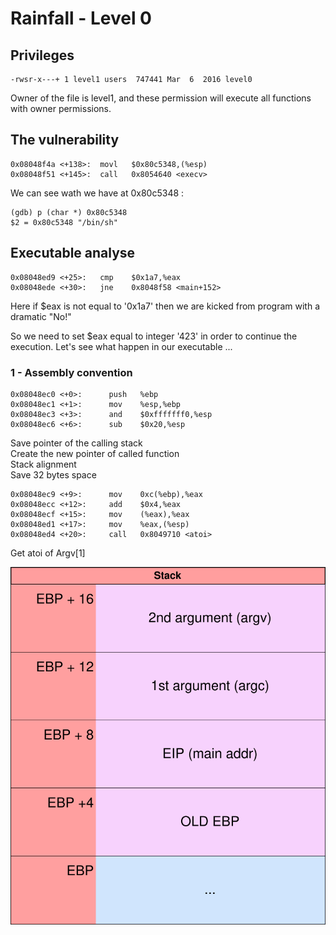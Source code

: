 # Rainfall - Level 0

## Privileges

	-rwsr-x---+ 1 level1 users  747441 Mar  6  2016 level0

Owner of the file is level1, and these permission will execute all functions with owner permissions.

## The vulnerability
```
0x08048f4a <+138>:	movl   $0x80c5348,(%esp)
0x08048f51 <+145>:	call   0x8054640 <execv>
```

We can see wath we have at 0x80c5348 :
```
(gdb) p (char *) 0x80c5348
$2 = 0x80c5348 "/bin/sh"
```

## Executable analyse

```assembly
0x08048ed9 <+25>:	cmp    $0x1a7,%eax
0x08048ede <+30>:	jne    0x8048f58 <main+152>
```
Here if $eax is not equal to '0x1a7' then we are kicked from program with a dramatic "No!"

So we need to set $eax equal to integer '423' in order to continue the execution.
Let's see what happen in our executable ...

### 1 - Assembly convention
```assembly
0x08048ec0 <+0>:	  push   %ebp
0x08048ec1 <+1>:	  mov    %esp,%ebp
0x08048ec3 <+3>:	  and    $0xfffffff0,%esp
0x08048ec6 <+6>:	  sub    $0x20,%esp
```
Save pointer of the calling stack  
Create the new pointer of called function  
Stack alignment  
Save 32 bytes space

```assembly
0x08048ec9 <+9>:	  mov    0xc(%ebp),%eax
0x08048ecc <+12>:	  add    $0x4,%eax
0x08048ecf <+15>:	  mov    (%eax),%eax
0x08048ed1 <+17>:	  mov    %eax,(%esp)
0x08048ed4 <+20>:	  call   0x8049710 <atoi>
```
Get atoi of Argv[1]

![stack3.png](ressources/stack.svg)
